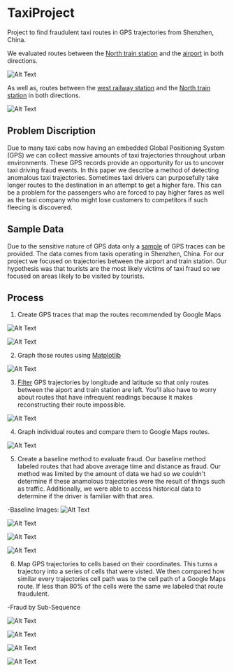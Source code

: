 # TaxiProject
Project to find fraudulent taxi routes in GPS trajectories from Shenzhen, China. 

We evaluated routes between the [North train station](https://www.google.com/maps/place/%E6%B7%B1%E5%9C%B3%E5%8C%97/@22.609247,114.02878,15z/data=!4m5!3m4!1s0x0:0x8b45ae202baadf7!8m2!3d22.609247!4d114.02878) and the [airport](https://www.google.com/maps/place/Shenzhen+Bao'an+International+Airport/@22.636828,113.814606,15z/data=!4m2!3m1!1s0x0:0xfc263ee96a7dc355?ved=2ahUKEwi8oMvntrnfAhV5wcQHHfKuAE0Q_BIwDXoECAUQCA) in both directions. 

![Alt Text](https://github.com/dtroupe18/TaxiProject/blob/master/AirToTrain/Images/Train-to-airport-google-maps.png)


As well as, routes between the [west railway station](https://www.google.com/maps/place/Railway+Station+%EF%BC%88West%EF%BC%89+Exit/@22.5342536,114.1092764,16.87z/data=!4m12!1m6!3m5!1s0x340387c818047d83:0x19d70ddf7e3f5cfb!2sHOME+INN+SHENZHEN+RAILWAY+STATION!8m2!3d22.533691!4d114.111333!3m4!1s0x0:0x7e0a7ba85352fcba!8m2!3d22.5345792!4d114.1104855) and the [North train station](https://www.google.com/maps/place/%E6%B7%B1%E5%9C%B3%E5%8C%97/@22.609247,114.02878,15z/data=!4m5!3m4!1s0x0:0x8b45ae202baadf7!8m2!3d22.609247!4d114.02878) in both directions. 

![Alt Text](https://github.com/dtroupe18/TaxiProject/blob/master/TrainToTrain/Images/SummaryImages/West-To-North-Google-Maps-Image.png)




## Problem Discription
Due to many taxi cabs now having an embedded Global Positioning System (GPS) we can collect massive amounts of taxi trajectories throughout urban environments. These GPS records provide an opportunity for us to uncover taxi driving fraud events. In this paper we describe a method of detecting anomalous taxi trajectories. Sometimes taxi drivers can purposefully take longer routes to the destination in an attempt to get a higher fare. This can be a problem for the passengers who are forced to pay higher fares as well as the taxi company who might lose customers to competitors if such fleecing is discovered.



## Sample Data
Due to the sensitive nature of GPS data only a [sample](http://www-users.cs.umn.edu/~tianhe/BIGDATA/UrbanCPS/TaxiData/TaxiData) of GPS traces can be provided. The data comes from taxis operating in Shenzhen, China. For our project we focused on trajectories between the airport and train station. Our hypothesis was that tourists are the most likely victims of taxi fraud so we focused on areas likely to be visited by tourists.



## Process

1. Create GPS traces that map the routes recommended by Google Maps

![Alt Text](https://github.com/dtroupe18/TaxiProject/blob/master/Project-Images/JustGoogleMaps/Airport-to-train-google-maps.png)

![Alt Text](https://github.com/dtroupe18/TaxiProject/blob/master/Project-Images/JustGoogleMaps/Train-to-airport-google-maps.png)

2. Graph those routes using [Matplotlib](https://matplotlib.org/) 

![Alt Text](https://github.com/dtroupe18/TaxiProject/blob/master/Project-Images/JustGoogleMaps/All%20Google%20Maps%20Routes.png)

3. [Filter](https://github.com/dtroupe18/TaxiProject/blob/master/Python-Scripts/find_relevant_trajectories.py) GPS trajectories by longitude and latitude so that only routes between the aiport and train station are left. You'll also have to worry about routes that have infrequent readings because it makes reconstructing their route impossible. 

![Alt Text](https://github.com/dtroupe18/TaxiProject/blob/master/Project-Images/Linear-Routes/Train%20to%20Airport%20Routes%20With%20Infrequent%20Readings.png)


4. Graph individual routes and compare them to Google Maps routes. 

![Alt Text](https://github.com/dtroupe18/TaxiProject/blob/master/Project-Images/All-Route-Graphs/Airport-To-Train-Route-Graphs/Airport%20to%20Train%20Route%20164730.png)

5. Create a baseline method to evaluate fraud. Our baseline method labeled routes that had above average time and distance as fraud. Our method was limited by the amount of data we had so we couldn't determine if these anamolous trajectories were the result of things such as traffic. Additionally, we were able to access historical data to determine if the driver is familiar with that area. 

-Baseline Images:
![Alt Text](https://github.com/dtroupe18/TaxiProject/blob/master/Project-Images/BaselineImages/Airport%20to%20Train%20All%20Routes.png)

![Alt Text](https://github.com/dtroupe18/TaxiProject/blob/master/Project-Images/BaselineImages/Train%20to%20Airport%20All%20Routes%20with%20Errors%20Colored.png)

![Alt Text](https://github.com/dtroupe18/TaxiProject/blob/master/Project-Images/BaselineImages/Train%20to%20Airport%20All%20Routes%20without%20Errors.png)

![Alt Text](https://github.com/dtroupe18/TaxiProject/blob/master/Project-Images/BaselineImages/Train%20to%20Airport%20All%20Routes.png)

6. Map GPS trajectories to cells based on their coordinates. This turns a trajectory into a series of cells that were visted. We then compared how similar every trajectories cell path was to the cell path of a Google Maps route. If less than 80% of the cells were the same we labeled that route fraudulent. 

-Fraud by Sub-Sequence

![Alt Text](https://github.com/dtroupe18/TaxiProject/blob/master/Project-Images/Sub-Sequence-Images/Airport%20to%20Train%20All%20Routes%20-%20Fraud%20by%20Sub-Sequence.png)

![Alt Text](https://github.com/dtroupe18/TaxiProject/blob/master/Project-Images/Sub-Sequence-Images/Train%20to%20Airport%20All%20Routes%20-%20Fraud%20by%20Sub-Sequence%20with%20Errors%20Colored.png)

![Alt Text](https://github.com/dtroupe18/TaxiProject/blob/master/Project-Images/Sub-Sequence-Images/Train%20to%20Airport%20All%20Routes%20-%20Fraud%20by%20Sub-Sequence%20without%20Errors.png)

![Alt Text](https://github.com/dtroupe18/TaxiProject/blob/master/Project-Images/Sub-Sequence-Images/Train%20to%20Airport%20All%20Routes%20-%20Fraud%20by%20Sub-Sequence.png)


